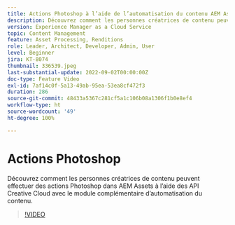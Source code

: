 ```yaml
---
title: Actions Photoshop à l’aide de l’automatisation du contenu AEM Assets
description: Découvrez comment les personnes créatrices de contenu peuvent effectuer des actions Photoshop dans AEM Assets à l’aide des API Creative Cloud avec le module complémentaire d’automatisation du contenu.
version: Experience Manager as a Cloud Service
topic: Content Management
feature: Asset Processing, Renditions
role: Leader, Architect, Developer, Admin, User
level: Beginner
jira: KT-8074
thumbnail: 336539.jpeg
last-substantial-update: 2022-09-02T00:00:00Z
doc-type: Feature Video
exl-id: 7af14c0f-5a13-49ab-95ea-53ea8cf472f3
duration: 286
source-git-commit: 48433a5367c281cf5a1c106b08a1306f1b0e8ef4
workflow-type: ht
source-wordcount: '49'
ht-degree: 100%

---
```


# Actions Photoshop

Découvrez comment les personnes créatrices de contenu peuvent effectuer des actions Photoshop dans AEM Assets à l’aide des API Creative Cloud avec le module complémentaire d’automatisation du contenu.

>[!VIDEO](https://video.tv.adobe.com/v/336539?quality=12&learn=on)
